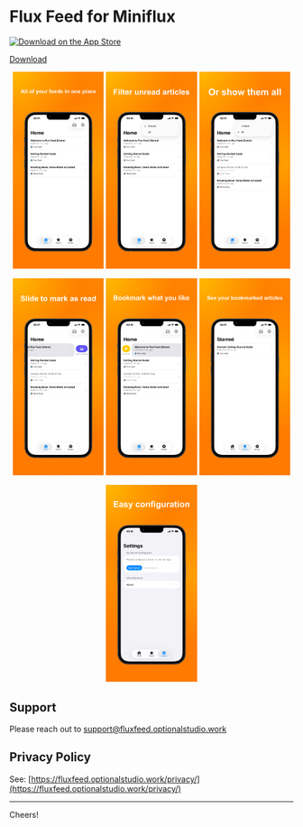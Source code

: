 # Flux Feed for Miniflux

<p align="left">
    <a href="https://apps.apple.com/app/flux-feed-for-miniflux/id6752505148">
        <img src="https://upload.wikimedia.org/wikipedia/commons/3/3c/Download_on_the_App_Store_Badge.svg" alt="Download on the App Store">
    </a>
</p>

[Download](https://apps.apple.com/app/flux-feed-for-miniflux/id6752505148)

<p align="middle">
  <img src="assets/0.png?raw=true" width="32%"></img>
  <img src="assets/1.png?raw=true" width="32%"></img>
  <img src="assets/2.png?raw=true" width="32%"></img>
</p>

<p align="middle">
  <img src="assets/3.png?raw=true" width="32%"></img>
  <img src="assets/4.png?raw=true" width="32%"></img>
  <img src="assets/5.png?raw=true" width="32%"></img>
</p>

<p align="middle">
  <img src="assets/6.png?raw=true" width="32%"></img>
</p>

## Support

Please reach out to [support@fluxfeed.optionalstudio.work](mailto:support@fluxfeed.optionalstudio.work)

## Privacy Policy

See: [https://fluxfeed.optionalstudio.work/privacy/](https://fluxfeed.optionalstudio.work/privacy/)

---
Cheers!
